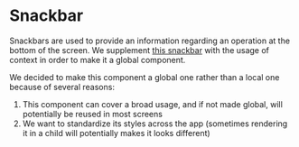 # Snackbar

Snackbars are used to provide an information regarding an operation at the bottom of the screen. We supplement [this snackbar](https://callstack.github.io/react-native-paper/snackbar.html) with the usage of context in order to make it a global component.

We decided to make this component a global one rather than a local one because of several reasons:

1. This component can cover a broad usage, and if not made global, will potentially be reused in most screens
2. We want to standardize its styles across the app (sometimes rendering it in a child will potentially makes it looks different)
